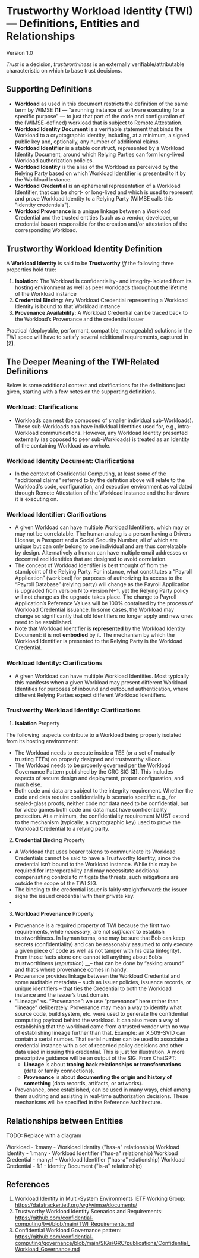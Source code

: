 # Trustworthy Workload Identity (TWI) — Definitions, Entities and Relationships
Version 1.0

_Trust_ is a decision, _trustworthiness_ is an externally verifiable/attributable characteristic on which to base trust decisions.

## Supporting Definitions
- **Workload** as used in this document restricts the definition of the same term by WIMSE **\[1]** — “a running instance of software executing for a specific purpose” — to just that part of the code and configuration of the (WIMSE-defined) workload that is subject to Remote Attestation.
- **Workload Identity Document** is a verifiable statement that binds the Workload to a cryptographic identity, including, at a minimum, a signed public key and, optionally, any number of additional claims.
- **Workload Identifier** is a stable construct, represented by a Workload Identity Document, around which Relying Parties can form long-lived Workload authorization policies.
- **Workload Identity** is the alias of the Workload as perceived by the Relying Party based on which Workload Identifier is presented to it by the Workload Instance.
- **Workload Credential** is an ephemeral representation of a Workload Identifier, that can be short- or long-lived and which is used to represent and prove Workload Identity to a Relying Party (WIMSE calls this "identity credentials").
- **Workload Provenance** is a unique linkage between a Workload Credential and the trusted entities (such as a vendor, developer, or credential issuer) responsible for the creation and/or attestation of the corresponding Workload.

## Trustworthy Workload Identity Definition
A **Workload Identity** is said to be **Trustworthy** _iff_ the following three properties hold true:

1. **Isolation**: The Workload is confidentiality- and integrity-isolated from its hosting environment as well as peer workloads throughout the lifetime of the Workload instance
2. **Credential Binding**: Any Workload Credential representing a Workload Identity is bound to that Workload instance
3. **Provenance Availability**: A Workload Credential can be traced back to the Workload’s Provenance and the credential issuer

Practical (deployable, performant, compatible, manageable) solutions in the TWI space will have to satisfy several additional requirements, captured in **\[2]**.

## The Deeper Meaning of the TWI-Related Definitions
Below is some additional context and clarifications for the definitions just given, starting with a few notes on the supporting definitions.

### Workload: Clarifications
- Workloads can nest (be composed of smaller individual sub-Workloads). These sub-Workloads can have individual Identities used for, e.g., intra-Workload communications. However, any Workload Identity presented externally (as opposed to peer sub-Workloads) is treated as an Identity of the containing Workload as a whole.

### Workload Identity Document: Clarifications
- In the context of Confidential Computing, at least some of the "additional claims" referred to by the defintion above will relate to the Workload's code, configuration, and execution environment as validated through Remote Attestation of the Workload Instance and the hardware it is executing on.

### Workload Identifier: Clarifications
- A given Workload can have multiple Workload Identifiers, which may or may not be correlatable. The human analog is a person having a Drivers License, a Passport and a Social Security Number, all of which are unique but can only belong to one individual and are thus correlatable by design. Alternatively a human can have multiple email addresses or decentralized identities that are designed to avoid correlation.
- The concept of Workload Identifier is best thought of from the standpoint of the Relying Party. For instance, what constitutes a “Payroll Application” (workload) for purposes of authorizing its access to the “Payroll Database” (relying party) will change as the Payroll Application is upgraded from version N to version N+1, yet the Relying Party policy will not change as the upgrade takes place. The change to Payroll Application’s Reference Values will be 100% contained by the process of Workload Credential issuance. In some cases, the Workload may change so significantly that old Identifiers no longer apply and new ones need to be established.
- Note that Workload Identifier is __represented__ by the Workload Identity Document: it is not __embodied__ by it. The mechanism by which the Workload Identifier is presented to the Relying Party is the Workload Credential.

### Workload Identity: Clarifications
- A given Workload can have multiple Workload Identities. Most typically this manifests when a given Workload may present different Workload Identities for purposes of inbound and outbound authentication, where different Relying Parties expect different Workload Identifiers.

### Trustworthy Workload Identity: Clarifications

1. **Isolation** Property

The following  aspects contribute to a Workload being properly isolated from its hosting environment:
- The Workload needs to execute inside a TEE (or a set of mutually trusting TEEs) on properly designed and trustworthy silicon.
- The Workload needs to be properly governed per the Workload Governance Pattern published by the GRC SIG **\[3]**. This includes aspects of secure design and deployment, proper configuration, and much else.
- Both code and data are subject to the integrity requirement. Whether the code and data require confidentiality is scenario specific: e.g., for sealed-glass proofs, neither code nor data need to be confidential, but for video games both code and data must have confidentiality protection. At a minimum, the confidentiality requirement MUST extend to the mechanism (typically, a cryptographic key) used to prove the Workload Credential to a relying party.

2. **Credential Binding** Property
- A Workload that uses bearer tokens to communicate its Workload Credentials cannot be said to have a Trustworthy Identity, since the credential isn’t bound to the Workload instance. While this may be required for interoperability and may necessitate additional compensating controls to mitigate the threats, such mitigations are outside the scope of the TWI SIG.
- The binding to the credential issuer is fairly straightforward: the issuer signs the issued credential with their private key.
- 
3. **Workload Provenance** Property
- Provenance is a required property of TWI because the first two requirements, while _necessary_, are not _sufficient_ to establish trustworthiness. In layman terms, one may be sure that Bob can keep secrets (confidentiality) and can be reasonably assumed to only execute a given piece of code as well as not tamper with his data (integrity). From those facts alone one cannot tell anything about Bob’s trustworthiness (_reputation_) __– that can be done by “asking around” and that’s where provenance comes in handy.
- Provenance provides linkage between the Workload Credential and some auditable metadata – such as issuer policies, issuance records, or unique identifiers – that ties the Credential to both the Workload instance and the issuer’s trust domain.
- “Lineage” vs. “Provenance”: we use “provenance” here rather than “lineage” deliberately. Provenance may mean a way to identify what source code, build system, etc. were used to generate the confidential computing payload behind the workload. It can also mean a way of establishing that the workload came from a trusted vendor with no way of establishing lineage further than that. Example: an X.509-SVID can contain a serial number. That serial number can be used to associate a credential instance with a set of recorded policy decisions and other data used in issuing this credential. This is just for illustration. A more prescriptive guidance will be an output of the SIG. From ChatGPT:
  - **Lineage** is about **tracing back relationships or transformations** (data or family connections).
  - **Provenance** is about **documenting the origin and history of something** (data records, artifacts, or artworks).
- Provenance, once established, can be used in many ways, chief among them auditing and assisting in real-time authorization decisions. These mechanisms will be specified in the Reference Architecture.

## Relationships between Entities

TODO: Replace with a diagram

Workload - 1:many - Workload Identity ("has-a" relationship)
Workload Identity - 1:many - Workload Identifier ("has-a" relationship)
Workload Credential - many:1 - Workload Identifier ("has-a" relationship)
Workload Credential - 1:1 - Identity Document ("is-a" relationship)

## References
1. Workload Identity in Multi-System Environments IETF Working Group: <https://datatracker.ietf.org/wg/wimse/documents/>
2. Trustworthy Workload Identity Scenarios and Requirements: <https://github.com/confidential-computing/twi/blob/main/TWI_Requirements.md>
3. Confidential Workload Governance pattern: <https://github.com/confidential-computing/governance/blob/main/SIGs/GRC/publications/Confidential_Workload_Governance.md>
